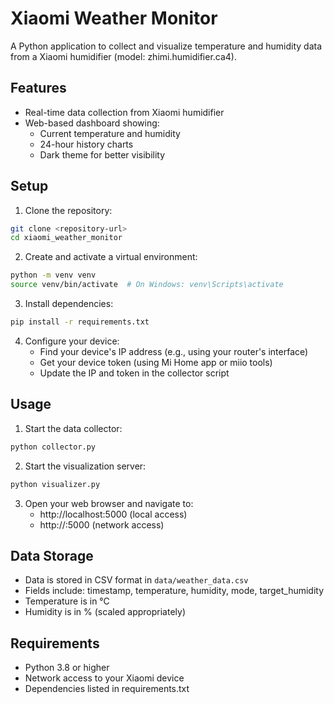 # Xiaomi Weather Monitor

A Python application to collect and visualize temperature and humidity data from a Xiaomi humidifier (model: zhimi.humidifier.ca4).

## Features

- Real-time data collection from Xiaomi humidifier
- Web-based dashboard showing:
  - Current temperature and humidity
  - 24-hour history charts
  - Dark theme for better visibility

## Setup

1. Clone the repository:
```bash
git clone <repository-url>
cd xiaomi_weather_monitor
```

2. Create and activate a virtual environment:
```bash
python -m venv venv
source venv/bin/activate  # On Windows: venv\Scripts\activate
```

3. Install dependencies:
```bash
pip install -r requirements.txt
```

4. Configure your device:
   - Find your device's IP address (e.g., using your router's interface)
   - Get your device token (using Mi Home app or miio tools)
   - Update the IP and token in the collector script

## Usage

1. Start the data collector:
```bash
python collector.py
```

2. Start the visualization server:
```bash
python visualizer.py
```

3. Open your web browser and navigate to:
   - http://localhost:5000 (local access)
   - http://<your-ip>:5000 (network access)

## Data Storage

- Data is stored in CSV format in `data/weather_data.csv`
- Fields include: timestamp, temperature, humidity, mode, target_humidity
- Temperature is in °C
- Humidity is in % (scaled appropriately)

## Requirements

- Python 3.8 or higher
- Network access to your Xiaomi device
- Dependencies listed in requirements.txt 